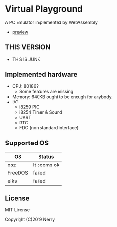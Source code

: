 # Virtual Playground

A PC Emulator implemented by WebAssembly.

- [preview](https://nerry.jp/vpc/)

## THIS VERSION

- THIS IS JUNK

## Implemented hardware

- CPU: 80186?
  - Some features are missing
- Memory: 640KB ought to be enough for anybody.
- I/O:
  - i8259 PIC
  - i8254 Timer & Sound
  - UART
  - RTC
  - FDC (non standard interface)

## Supported OS

|OS|Status|
|-|-|
|osz|It seems ok|
|FreeDOS|failed|
|elks|failed|

## License

MIT License

Copyright (C)2019 Nerry
